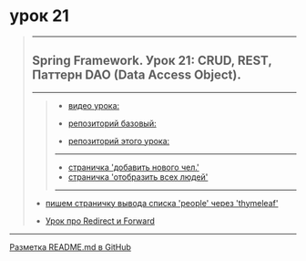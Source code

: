# урок 21

> ---
> 
> ## Spring Framework. Урок 21: CRUD, REST, Паттерн DAO (Data Access Object).
> 
> ---
> 
> > * [видео урока:](https://youtu.be/w1FjeTZxQrQ)
> > 
> > * [репозиторий базовый:](https://github.com/NeilAlishev/SpringCourse/tree/master/Lesson22_Starter.CRUD_App2)
> >
> > * [репозиторий этого урока:](https://github.com/NeilAlishev/SpringCourse/tree/master/Lesson22.CRUD_App2)
> > ---
> > * [страничка 'добавить нового чел.'](http://localhost:8080/people/new)
> > * [страничка 'отобразить всех людей'](http://localhost:8080/people)
> >    
> > ---
>  
>  * [пишем страничку вывода списка 'people' через 'thymeleaf'](https://www.youtube.com/watch?v=D58pIymCew4&t=31m11s)
>  
>  * [Урок про Redirect и Forward](https://youtu.be/lesNd-lqUiM)

   
---
[Разметка README.md в GitHub](https://coddism.com/zametki/razmetka_readmemd_v_github)
